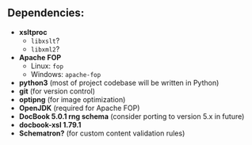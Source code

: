 ## Dependencies:
- **xsltproc**
    - `libxslt`?
    - `libxml2`?
- **Apache FOP**
    - Linux: `fop`
    - Windows: `apache-fop`
- **python3** (most of project codebase will be written in Python)
- **git** (for version control)
- **optipng** (for image optimization)
- **OpenJDK** (required for Apache FOP)
- **DocBook 5.0.1 rng schema** (consider porting to version 5.x in future)
- **docbook-xsl 1.79.1**
- **Schematron?** (for custom content validation rules)